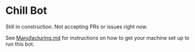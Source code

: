 Chill Bot
=========

Still in construction. Not accepting PRs or issues right now.

See [Manufacturing.md](./Manufacturing.md) for instructions on how to get your machine set up to run this bot.
